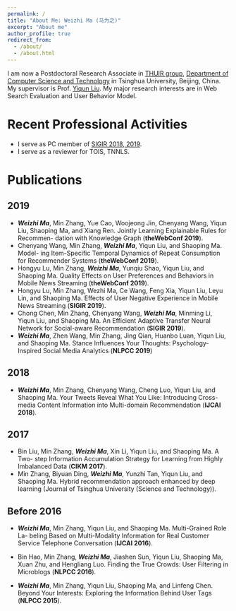 ```yaml
---
permalink: /
title: "About Me: Weizhi Ma (马为之)"
excerpt: "About me"
author_profile: true
redirect_from: 
  - /about/
  - /about.html
---
```


I am now a Postdoctoral Research Associate in [THUIR group](http://www.thuir.cn/), [Department of Computer Science and Technology](http://www.cs.tsinghua.edu.cn) in Tsinghua University, Beijing, China. My supervisor is Prof. [Yiqun Liu](http://www.thuir.cn/group/~YQLiu/). My major research interests are in Web Search Evaluation and User Behavior Model.

Recent Professional Activities
======
* I serve as PC member of [SIGIR 2018, 2019](http://sigir.org/sigir2019/).
* I serve as a reviewer for TOIS, TNNLS.

Publications
======
## 2019
* ***Weizhi Ma***, Min Zhang, Yue Cao, Woojeong Jin, Chenyang Wang, Yiqun Liu, Shaoping Ma, and Xiang Ren. Jointly Learning Explainable Rules for Recommen- dation with Knowledge Graph (**theWebConf 2019**).
* Chenyang Wang, Min Zhang, ***Weizhi Ma***, Yiqun Liu, and Shaoping Ma. Model- ing Item-Specific Temporal Dynamics of Repeat Consumption for Recommender Systems (**theWebConf 2019**).
* Hongyu Lu, Min Zhang, ***Weizhi Ma***, Yunqiu Shao, Yiqun Liu, and Shaoping Ma. Quality Effects on User Preferences and Behaviors in Mobile News Streaming (**theWebConf 2019**).
* Hongyu Lu, Min Zhang, Wezhi Ma, Ce Wang, Feng Xia, Yiqun Liu, Leyu Lin, and Shaoping Ma. Effects of User Negative Experience in Mobile News Streaming (**SIGIR 2019**).
* Chong Chen, Min Zhang, Chenyang Wang, ***Weizhi Ma***, Minming Li, Yiqun Liu, and Shaoping Ma. An Efficient Adaptive Transfer Neural Network for Social-aware Recommendation (**SIGIR 2019**).
* ***Weizhi Ma***, Zhen Wang, Min Zhang, Jing Qian, Huanbo Luan, Yiqun Liu, and Shaoping Ma. Stance Influences Your Thoughts: Psychology-Inspired Social Media Analytics (**NLPCC 2019**)

## 2018
* ***Weizhi Ma***, Min Zhang, Chenyang Wang, Cheng Luo, Yiqun Liu, and Shaoping Ma. Your Tweets Reveal What You Like: Introducing Cross-media Content Information into Multi-domain Recommendation (**IJCAI 2018**).

## 2017
* Bin Liu, Min Zhang, ***Weizhi Ma***, Xin Li, Yiqun Liu, and Shaoping Ma. A Two- step Information Accumulation Strategy for Learning from Highly Imbalanced Data (**CIKM 2017**).
* Min Zhang, Biyuan Ding, ***Weizhi Ma***, Yunzhi Tan, Yiqun Liu, and Shaoping Ma. Hybrid recommendation approach enhanced by deep learning (Journal of Tsinghua University (Science and Technology)).

## Before 2016
* ***Weizhi Ma***, Min Zhang, Yiqun Liu, and Shaoping Ma. Multi-Grained Role La- beling Based on Multi-Modality Information for Real Customer Service Telephone Conversation (**IJCAI 2016**).
* Bin Hao, Min Zhang, ***Weizhi Ma***, Jiashen Sun, Yiqun Liu, Shaoping Ma, Xuan Zhu, and Hengliang Luo. Finding the True Crowds: User Filtering in Microblogs (**NLPCC 2016**).

* ***Weizhi Ma***, Min Zhang, Yiqun Liu, Shaoping Ma, and Linfeng Chen. Beyond Your Interests: Exploring the Information Behind User Tags (**NLPCC 2015**).




